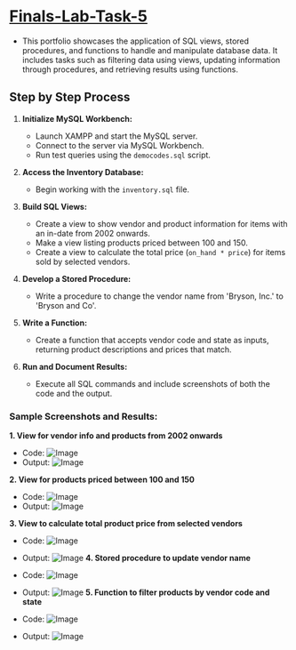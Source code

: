 # [Finals-Lab-Task-5](https://github.com/user-attachments/files/20138406/Halili.Lab.Task.5.docx)
- This portfolio showcases the application of SQL views, stored procedures, and functions to handle and manipulate database data. It includes tasks such as filtering data using views, updating information through procedures, and retrieving results using functions.

## Step by Step Process

1. **Initialize MySQL Workbench:**

   * Launch XAMPP and start the MySQL server.
   * Connect to the server via MySQL Workbench.
   * Run test queries using the `democodes.sql` script.

2. **Access the Inventory Database:**

   * Begin working with the `inventory.sql` file.

3. **Build SQL Views:**

   * Create a view to show vendor and product information for items with an in-date from 2002 onwards.
   * Make a view listing products priced between 100 and 150.
   * Create a view to calculate the total price (`on_hand * price`) for items sold by selected vendors.

4. **Develop a Stored Procedure:**

   * Write a procedure to change the vendor name from 'Bryson, Inc.' to 'Bryson and Co'.

5. **Write a Function:**

   * Create a function that accepts vendor code and state as inputs, returning product descriptions and prices that match.

6. **Run and Document Results:**

   * Execute all SQL commands and include screenshots of both the code and the output.



### Sample Screenshots and Results:

**1. View for vendor info and products from 2002 onwards**

* Code:
 ![Image](https://github.com/user-attachments/assets/588bcf3e-9c55-4b1b-9ce2-355c480fb1d0)
* Output:
 ![Image](https://github.com/user-attachments/assets/b56d25dc-6312-494b-a192-5c76d125572d)

**2. View for products priced between 100 and 150**

* Code:
 ![Image](https://github.com/user-attachments/assets/f704bb34-abdc-4ca6-971b-597c7077044a)
* Output:
 ![Image](https://github.com/user-attachments/assets/8bd906ef-22cc-46d6-9776-1239cfb210b8)

**3. View to calculate total product price from selected vendors**

* Code:
  ![Image](https://github.com/user-attachments/assets/b770922d-e6b9-4f25-83e1-b3b488d8abb2)
* Output:
  ![Image](https://github.com/user-attachments/assets/660a718c-da43-4eb0-9f42-f19a60637c89)
**4. Stored procedure to update vendor name**

* Code:
 ![Image](https://github.com/user-attachments/assets/dca28b72-c223-42e4-9031-c6c1c2eaaf30)

* Output:
 ![Image](https://github.com/user-attachments/assets/90f12ea7-f646-43f9-898f-a832b0a1a971)
**5. Function to filter products by vendor code and state**

* Code:
 ![Image](https://github.com/user-attachments/assets/9b42d3e9-a178-4430-be65-3fdf0abdc37b)
* Output:
 ![Image](https://github.com/user-attachments/assets/9ccd3e8b-5f13-471c-b001-9cae3f2edfb0)
